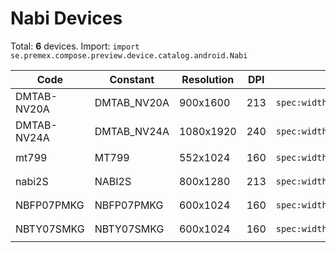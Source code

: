 # Nabi Devices

Total: **6** devices. Import: `import se.premex.compose.preview.device.catalog.android.Nabi`

| Code | Constant | Resolution | DPI | Compose Spec | Preview Usage |
|------|----------|------------|-----|-------------|---------------|
| DMTAB-NV20A | DMTAB_NV20A | 900x1600 | 213 | `spec:width=900px,height=1600px,dpi=213` | `@Preview(device = Nabi.DMTAB_NV20A)` |
| DMTAB-NV24A | DMTAB_NV24A | 1080x1920 | 240 | `spec:width=1080px,height=1920px,dpi=240` | `@Preview(device = Nabi.DMTAB_NV24A)` |
| mt799 | MT799 | 552x1024 | 160 | `spec:width=552px,height=1024px,dpi=160` | `@Preview(device = Nabi.MT799)` |
| nabi2S | NABI2S | 800x1280 | 213 | `spec:width=800px,height=1280px,dpi=213` | `@Preview(device = Nabi.NABI2S)` |
| NBFP07PMKG | NBFP07PMKG | 600x1024 | 160 | `spec:width=600px,height=1024px,dpi=160` | `@Preview(device = Nabi.NBFP07PMKG)` |
| NBTY07SMKG | NBTY07SMKG | 600x1024 | 160 | `spec:width=600px,height=1024px,dpi=160` | `@Preview(device = Nabi.NBTY07SMKG)` |

<!-- Generated automatically. Do not edit manually. -->

